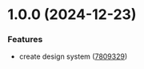 # 1.0.0 (2024-12-23)


### Features

* create design system ([7809329](https://github.com/javiguerra144/tw-presets/commit/780932946ce30f8d69ccaf9361649dff05747250))
